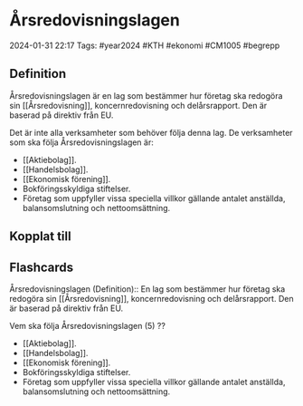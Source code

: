 # Årsredovisningslagen

2024-01-31 22:17
Tags: #year2024 #KTH #ekonomi #CM1005 #begrepp

## Definition

Årsredovisningslagen är en lag som bestämmer hur företag ska redogöra sin [[Årsredovisning]], koncernredovisning och delårsrapport. Den är baserad på direktiv från EU.

Det är inte alla verksamheter som behöver följa denna lag. De verksamheter som ska följa Årsredovisningslagen är:

- [[Aktiebolag]].
- [[Handelsbolag]].
- [[Ekonomisk förening]].
- Bokföringsskyldiga stiftelser.
- Företag som uppfyller vissa speciella villkor gällande antalet anställda, balansomslutning och nettoomsättning.

## Kopplat till

## Flashcards

Årsredovisningslagen (Definition):: En lag som bestämmer hur företag ska redogöra sin [[Årsredovisning]], koncernredovisning och delårsrapport. Den är baserad på direktiv från EU.
<!--SR:!2024-02-03,1,230!2000-01-01,1,250-->

Vem ska följa Årsredovisningslagen (5)
??
- [[Aktiebolag]].
- [[Handelsbolag]].
- [[Ekonomisk förening]].
- Bokföringsskyldiga stiftelser.
- Företag som uppfyller vissa speciella villkor gällande antalet anställda, balansomslutning och nettoomsättning.
<!--SR:!2024-02-05,3,250!2024-02-06,3,268-->
